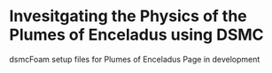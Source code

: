 # Invesitgating the Physics of the Plumes of Enceladus using DSMC
dsmcFoam setup files for Plumes of Enceladus
Page in development
